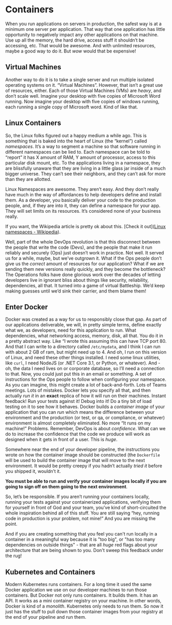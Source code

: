 # Containers
When you run applications on servers in production, the safest way is at a minimum one server per application. That way that one application has little opportunity to negatively impact any other applications on that machine. Use up all the memory, the hard drive, access stuff it shouldn’t be accessing, etc. That would be awesome. And with unlimited resources, maybe a good way to do it. But *wow* would that be expensive!

## Virtual Machines

Another way to do it is to take a single server and run multiple isolated operating systems on it. “Virtual Machines”. However, that isn’t a great use of resources, either. Each of those Virtual Machines (VMs) are *heavy*, and don’t scale well. Imagine your desktop with five copies of Microsoft Word running. Now imagine your desktop with five copies of windows running, each running a single copy of Microsoft word. Kind of like that. 

## Linux Containers
So, the Linux folks figured out a happy medium a while ago. This is something that is baked into the heart of Linux (the “kernel”) called *namespaces*. It’s a way to segment a machine so that software running in different namespaces can be lied to. Each namespace can be told to “report” it has X amount of RAM, Y amount of processor, access to this particular disk mount, etc. To the applications living in a namespace, they are blissfully unaware that they are living in a little glass jar inside of a much bigger universe. They can’t see their neighbors, and they can’t ask for more than they are allotted.

Linux Namespaces are awesome. They aren’t easy. And they don’t really have much in the way of affordances to help developers define and install them. As a developer, you basically deliver your code to the production people, and, if they are into it, they can define a namespace for your app. They will set limits on its resources. It’s considered none of your business really.

If you want, the Wikipedia article is pretty ok about this. [Check it out]([Linux namespaces - Wikipedia](https://en.wikipedia.org/wiki/Linux_namespaces)).

Well, part of the whole DevOps revolution is that this disconnect between the people that write the code (Devs), and the people that make it run reliably and securely (Ops) just doesn’t work in practice. Not well. It served us for a while, maybe, but we’ve outgrown it. What if the Ops people don’t give us the *correct* amount of resources for our application? What if we are sending them new versions really quickly, and they become the bottleneck? The Operations folks have done glorious work over the decades of letting developers live in ignorant bliss about things like security, reliability, dependencies, all that. It turned into a game of virtual Battleship. We’d keep making guesses until we’d sink their carrier, and them blame them!

## Enter Docker 
Docker was created as a way for us to responsibly close that gap. As part of our applications deliverable, we will, in pretty simple terms, define exactly what we, as developers, need for this application to run. What dependencies, what networking access, memory, disk, all that. You do it in a pretty abstract way. Like “I wrote this assuming this can have TCP port 80. And that I can write to a directory called `/etc/mydata`, and I think I can run with about 2 GB of ram, but might need up to 4. And oh, I run on this version of Linux, and need these other things installed. I need some linux utilities, like `curl`, I need NodeJS (or .NET Core 3.1, or Python, or whatever).  And  - oh, the data I need lives on or corporate database, so I’ll need a connection to that.
Now, you could just put this in an email or something. A set of instructions for the Ops people to follow when configuring your namespace.
As you can imagine, this might create a lot of back-and-forth. Lots of Teams meetings. Lots of mistakes.
Docker lets you specify all that, and then actually *run it* in an **exact** replica of how it will run on their machines. Instant feedback! Run your tests against it! Debug into it! Do a tiny bit of load testing on it to see how it behaves. Docker builds a *container image* of your application that you can *run* which means the difference between your environment and the production (or test, or qa, or compliance, or whatever) environment is almost completely eliminated. No more “It runs on my machine!” Problems. Remember, DevOps is about *confidence*. What can we do to increase the confidence that the code we produce will work as designed when it gets in front of a user. This is *huge*.

Somewhere near the end of your developer pipeline, the instructions you wrote on how the container image should be constructed (the `Dockerfile` will be used to build the container image that will move to the next environment. It would be pretty creepy if you hadn’t actually *tried it* before you shipped it, wouldn’t it. 

**You must be able to run and verify your container images locally if you are going to sign off on them going to the next environment**.

So, let’s be responsible. If you aren’t running your containers locally, running your tests against your containerized applications, verifying them for yourself in front of God and your team, you’ve kind of short-circuited the whole inspiration behind all of this stuff. You are still saying “hey, running code in production is your problem, not mine!” And you are missing the point.

And if you are creating something that you feel you can't run locally in a container in a meaningful way because it is "too big", or "has too many dependencies on outside things" - that are all *huge* red flags about your architecture that are being shown to you. Don't sweep this feedback under the rug!

## Kubernetes and Containers
Modern Kubernetes runs containers. For a long time it used the same Docker application we use on our developer machines to run those containers. But Docker not only runs containers. It builds them. It has an API. It works as a mini container registry on your machine. In other words, Docker is kind of a *monolith*. Kubernetes only needs to run them. So now it just has the stuff to pull down those container images from your registry at the end of your pipeline and run them.
